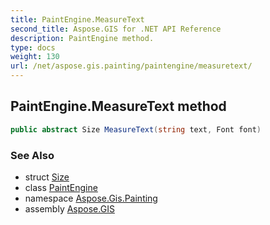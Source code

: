 ```yaml
---
title: PaintEngine.MeasureText
second_title: Aspose.GIS for .NET API Reference
description: PaintEngine method. 
type: docs
weight: 130
url: /net/aspose.gis.painting/paintengine/measuretext/
---
```

## PaintEngine.MeasureText method

```csharp
public abstract Size MeasureText(string text, Font font)
```

### See Also

* struct [Size](../../../aspose.gis.common/size/)
* class [PaintEngine](../)
* namespace [Aspose.Gis.Painting](../../paintengine/)
* assembly [Aspose.GIS](../../../)


